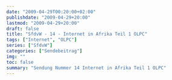 ```yaml
---
date: "2009-04-29T00:20:00+02:00"
publishdate: "2009-04-29+20:00"
lastmod: "2009-04-29+20:00"
draft: false
title: "SfdvW - 14 - Internet in Afrika Teil 1 OLPC"
tags: ["Internet", "OLPC"]
series: ["SfdvW"]
categories: ["Sendebeitrag"]
img: ""
toc: false
summary: "Sendung Nummer 14 Internet in Afrika Teil 1 OLPC"
---
```


<div id="example"></div>
<script src="https://cdn.podlove.org/web-player/embed.js"></script>

<script>
  podlovePlayer('#example', '/blog/sfdvw14.json');
</script>
